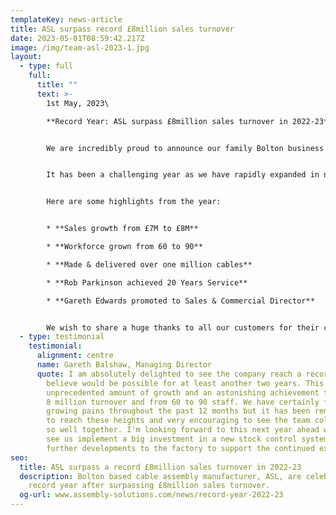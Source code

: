 ```yaml
---
templateKey: news-article
title: ASL surpass record £8million sales turnover
date: 2023-05-01T08:59:42.217Z
image: /img/team-asl-2023-1.jpg
layout:
  - type: full
    full:
      title: ""
      text: >-
        1st May, 2023\

        **Record Year: ASL surpass £8million sales turnover in 2022-23**


        We are incredibly proud to announce our family Bolton business has achieved yet another record-breaking result, and for the first time surpassed 8 million pounds sales turnover.


        It has been a challenging year as we have rapidly expanded in not only sales orders, but also the growth of the team which has reached a record of 90 people.


        Here are some highlights from the year:


        * **Sales growth from £7M to £8M**

        * **Workforce grown from 60 to 90**

        * **Made & delivered over one million cables**

        * **Rob Parkinson achieved 20 Years Service**

        * **Gareth Edwards promoted to Sales & Commercial Director**


        We wish to share a huge thanks to all our customers for their continued loyalty, and to our suppliers for supporting us through tough times when sourcing difficult parts.
  - type: testimonial
    testimonial:
      alignment: centre
      name: Gareth Balshaw, Managing Director
      quote: I am absolutely delighted to see the company reach a record that I didn't
        believe would be possible for at least another two years. This is an
        unprecedented amount of growth and an astonishing achievement to grow to
        8 million turnover and from 60 to 90 staff. We have certainly felt some
        growing pains throughout the past 12 months but it has been remarkable
        to reach these heights and very encouraging to see the team collaborate
        so well together. I'm looking forward to this next year ahead which will
        see us implement a big investment in a new stock control system and
        further developments to the factory to support the continued expansion.
seo:
  title: ASL surpass a record £8million sales turnover in 2022-23
  description: Bolton based cable assembly manufacturer, ASL, are celebrating a
    record year after surpassing £8million sales turnover.
  og-url: www.assembly-solutions.com/news/record-year-2022-23
---
```

